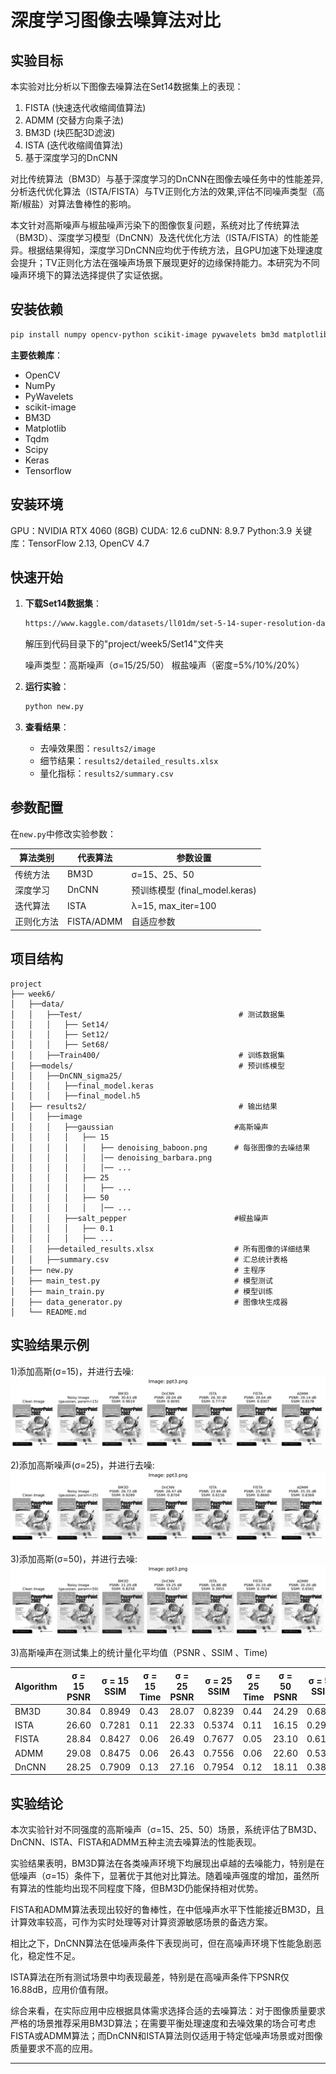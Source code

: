# **深度学习图像去噪算法对比**

## 实验目标
本实验对比分析以下图像去噪算法在Set14数据集上的表现：
1. FISTA (快速迭代收缩阈值算法)
2. ADMM (交替方向乘子法) 
3. BM3D (块匹配3D滤波)
4. ISTA (迭代收缩阈值算法)
5. 基于深度学习的DnCNN

对比传统算法（BM3D）与基于深度学习的DnCNN在图像去噪任务中的性能差异,分析迭代优化算法（ISTA/FISTA）与TV正则化方法的效果,评估不同噪声类型（高斯/椒盐）对算法鲁棒性的影响。

本文针对高斯噪声与椒盐噪声污染下的图像恢复问题，系统对比了传统算法（BM3D）、深度学习模型（DnCNN）及迭代优化方法（ISTA/FISTA）的性能差异。根据结果得知，深度学习DnCNN应均优于传统方法，且GPU加速下处理速度会提升；TV正则化方法在强噪声场景下展现更好的边缘保持能力。本研究为不同噪声环境下的算法选择提供了实证依据。

##  安装依赖
```bash
pip install numpy opencv-python scikit-image pywavelets bm3d matplotlib tqdm scipy keras tensorflow
```
**主要依赖库**：
- OpenCV
- NumPy
- PyWavelets
- scikit-image
- BM3D
- Matplotlib
- Tqdm
- Scipy
- Keras
- Tensorflow

##  安装环境
GPU：NVIDIA RTX 4060 (8GB)
CUDA: 12.6
cuDNN: 8.9.7
Python:3.9
关键库：TensorFlow 2.13, OpenCV 4.7


##  快速开始
1. **下载Set14数据集**：
   ```bash
   https://www.kaggle.com/datasets/ll01dm/set-5-14-super-resolution-dataset
   ```
   解压到代码目录下的"project/week5/Set14"文件夹

   噪声类型：高斯噪声（σ=15/25/50） 椒盐噪声（密度=5%/10%/20%）

2. **运行实验**：
   ```python
   python new.py
   ```

3. **查看结果**：
   - 去噪效果图：`results2/image`
   - 细节结果：`results2/detailed_results.xlsx`
   - 量化指标：`results2/summary.csv`


##  参数配置
在`new.py`中修改实验参数：

| 算法类别  | 代表算法 | 参数设置                      | 
|-------|------|---------------------------|
| 传统方法  | BM3D | σ=15、25、50                | 
| 深度学习  | DnCNN | 预训练模型 (final_model.keras) | 
| 迭代算法  | ISTA | λ=15, max_iter=100        | 
| 正则化方法 | FISTA/ADMM | 自适应参数                     | 



##  项目结构
```
project
├── week6/
│   ├──data/
│   │   ├──Test/                                   # 测试数据集
│   │   │   ├── Set14/                           
│   │   │   ├── Set12/
│   │   │   ├── Set68/
│   │   ├──Train400/                               # 训练数据集
│   ├──models/                                     # 预训练模型
│   │   ├──DnCNN_sigma25/  
│   │   │   ├──final_model.keras
│   │   │   ├──final_model.h5
│   ├── results2/                                  # 输出结果
│   │   ├──image
│   │   │   ├──gaussian                           #高斯噪声
│   │   │   │   ├── 15
│   │   │   │   │   ├── denoising_baboon.png      # 每张图像的去噪结果
│   │   │   │   │   │── denoising_barbara.png             
│   │   │   │   │   │── ...
│   │   │   │   ├── 25
│   │   │   │   │   ├── ...
│   │   │   │   ├── 50
│   │   │   │   │   │── ...
│   │   │   ├──salt_pepper                        #椒盐噪声
│   │   │   │   ├── 0.1
│   │   │   │   ├── ...
│   │   ├──detailed_results.xlsx                  # 所有图像的详细结果
│   │   ├──summary.csv                            # 汇总统计表格         
│   ├── new.py                                    # 主程序   
│   ├── main_test.py                              # 模型测试
│   ├── main_train.py                             # 模型训练
│   ├── data_generator.py                         # 图像块生成器
│   └── README.md                 
```

##  实验结果示例

1)添加高斯(σ=15)，并进行去噪:
![添加高斯噪声](https://github.com/Zxq-hub1/Research-Training/blob/main/week6/results/15_denoising_ppt3.png?raw=true)

2)添加高斯噪声(σ=25)，并进行去噪:
![添加高斯噪声](https://github.com/Zxq-hub1/Research-Training/blob/main/week6/results/25_denoising_ppt3.png?raw=true)

3)添加高斯(σ=50)，并进行去噪:
![添加椒盐噪声](https://github.com/Zxq-hub1/Research-Training/blob/main/week6/results/50_denoising_ppt3.png?raw=true)

3)高斯噪声在测试集上的统计量化平均值（PSNR 、SSIM 、Time)

| Algorithm | σ = 15 PSNR | σ = 15 SSIM | σ = 15 Time | σ = 25 PSNR | σ = 25 SSIM | σ = 25 Time | σ = 50 PSNR | σ = 50 SSIM | σ = 50 Time |
|-----------|------------|------------|------------|------------|------------|------------|------------|------------|------------|
| BM3D      | 30.84      | 0.8949     | 0.43       | 28.07      | 0.8239     | 0.44       | 24.29      | 0.6879     | 0.44       |
| ISTA      | 26.60      | 0.7281     | 0.11       | 22.33      | 0.5374     | 0.11       | 16.15      | 0.2912     | 0.11       |
| FISTA     | 28.84      | 0.8427     | 0.06       | 26.49      | 0.7677     | 0.05       | 23.10      | 0.6179     | 0.04       |
| ADMM      | 29.08      | 0.8475     | 0.06       | 26.43      | 0.7556     | 0.06       | 22.60      | 0.5374     | 0.11       |
| DnCNN     | 28.25      | 0.7909     | 0.13       | 27.16      | 0.7954     | 0.12       | 18.11      | 0.3827     | 0.12       |


##  实验结论

本次实验针对不同强度的高斯噪声（σ=15、25、50）场景，系统评估了BM3D、DnCNN、ISTA、FISTA和ADMM五种主流去噪算法的性能表现。

实验结果表明，BM3D算法在各类噪声环境下均展现出卓越的去噪能力，特别是在低噪声（σ=15）条件下，显著优于其他对比算法。随着噪声强度的增加，虽然所有算法的性能均出现不同程度下降，但BM3D仍能保持相对优势。

FISTA和ADMM算法表现出较好的鲁棒性，在中低噪声水平下性能接近BM3D，且计算效率较高，可作为实时处理等对计算资源敏感场景的备选方案。

相比之下，DnCNN算法在低噪声条件下表现尚可，但在高噪声环境下性能急剧恶化，稳定性不足。

ISTA算法在所有测试场景中均表现最差，特别是在高噪声条件下PSNR仅16.88dB，应用价值有限。

综合来看，在实际应用中应根据具体需求选择合适的去噪算法：对于图像质量要求严格的场景推荐采用BM3D算法；在需要平衡处理速度和去噪效果的场合可考虑FISTA或ADMM算法；而DnCNN和ISTA算法则仅适用于特定低噪声场景或对图像质量要求不高的应用。

---